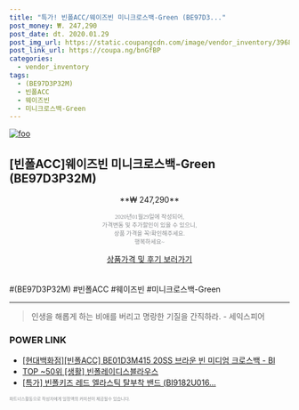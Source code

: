 ```yaml
--- 
title: "특가! 빈폴ACC/웨이즈빈 미니크로스백-Green (BE97D3..." 
post_money: ₩. 247,290 
post_date: dt. 2020.01.29 
post_img_url: https://static.coupangcdn.com/image/vendor_inventory/3968/c3ae98a16ce76ef367f3376a7b58b60a585256110b5d10f79c9d14f8d195.jpg 
post_link_url: https://coupa.ng/bnGfBP 
categories: 
  - vendor_inventory 
tags: 
  - (BE97D3P32M) 
  - 빈폴ACC 
  - 웨이즈빈 
  - 미니크로스백-Green 
--- 
```

[![foo](https://static.coupangcdn.com/image/vendor_inventory/3968/c3ae98a16ce76ef367f3376a7b58b60a585256110b5d10f79c9d14f8d195.jpg)](https://coupa.ng/bnGfBP) 

## [빈폴ACC]웨이즈빈 미니크로스백-Green (BE97D3P32M) 
<p style="text-align: center;">**₩ 247,290**</p> 
<p style="text-align: center;"><span style="color: #898c8f; font-family: Georgia,Times,serif; font-size: 0.75em;">2020년01월29일에 작성되어, <br>가격변동 및 추가할인이 있을 수 있으니,<br> 상품 가격을 꼭!확인해주세요.<br>행복하세요~</span> 
</p>	 
<div markdown="0" style="text-align: center;"><a href="https://coupa.ng/bnGfBP" class="btn btn--success">상품가격 및 후기 보러가기</a></div> 
<br><br> 
  #(BE97D3P32M) #빈폴ACC #웨이즈빈 #미니크로스백-Green 
<hr> 

> 인생을 해롭게 하는 비애를 버리고 명랑한 기질을 간직하라. - 세익스피어 


### POWER LINK

* <a href="https://blog.naver.com/fasyy4321/221789682692" target="_blank">[현대백화점][빈폴ACC] BE01D3M415 20SS 브라운 빈 미디엄 크로스백 - Bl</a>
* <a href="https://blog.naver.com/an0733/221785638300" target="_blank"> TOP ~50위 [생활] 빈폴레이디스블라우스</a>
* <a href="https://blog.naver.com/sakai111/221785808272" target="_blank">[특가] 빈폴키즈 레드 엘라스틱 탈부착 밴드 (BI9182U016...</a>

<span style="color: #898c8f; font-family: Georgia,Times,serif; font-size: 0.55em;">파트너스활동으로 작성자에게 일정액의 커미션이 제공될수 있습니다.</span> 
